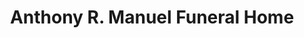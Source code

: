 ---
title: "Anthony R. Manuel Funeral Home"
url: /hollywood/anthony-r-manuel-funeral-home/
shop: funeral directors
---